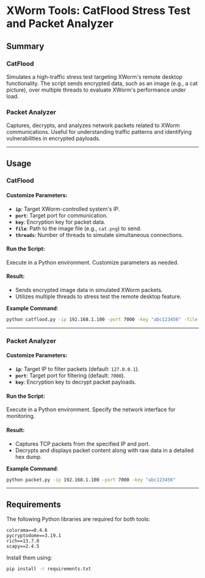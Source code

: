 # XWorm Tools: CatFlood Stress Test and Packet Analyzer

## Summary

### CatFlood
Simulates a high-traffic stress test targeting XWorm's remote desktop functionality. The script sends encrypted data, such as an image (e.g., a cat picture), over multiple threads to evaluate XWorm's performance under load.

### Packet Analyzer
Captures, decrypts, and analyzes network packets related to XWorm communications. Useful for understanding traffic patterns and identifying vulnerabilities in encrypted payloads.

---

## Usage

### CatFlood

#### Customize Parameters:
- **`ip`**: Target XWorm-controlled system's IP.
- **`port`**: Target port for communication.
- **`key`**: Encryption key for packet data.
- **`file`**: Path to the image file (e.g., `cat.png`) to send.
- **`threads`**: Number of threads to simulate simultaneous connections.

#### Run the Script:
Execute in a Python environment. Customize parameters as needed.

#### Result:
- Sends encrypted image data in simulated XWorm packets.
- Utilizes multiple threads to stress test the remote desktop feature.

**Example Command**:
```bash
python catflood.py -ip 192.168.1.100 -port 7000 -key "abc123456" -file ./cat.png -threads 10
```

---

### Packet Analyzer

#### Customize Parameters:
- **`ip`**: Target IP to filter packets (default: `127.0.0.1`).
- **`port`**: Target port for filtering (default: `7000`).
- **`key`**: Encryption key to decrypt packet payloads.

#### Run the Script:
Execute in a Python environment. Specify the network interface for monitoring.

#### Result:
- Captures TCP packets from the specified IP and port.
- Decrypts and displays packet content along with raw data in a detailed hex dump.

**Example Command**:
```bash
python packet.py -ip 192.168.1.100 -port 7000 -key "abc123456"
```

---

## Requirements

The following Python libraries are required for both tools:

```plaintext
colorama==0.4.6
pycryptodome==3.19.1
rich==13.7.0
scapy==2.4.5
```

Install them using:
```bash
pip install -r requirements.txt
```

